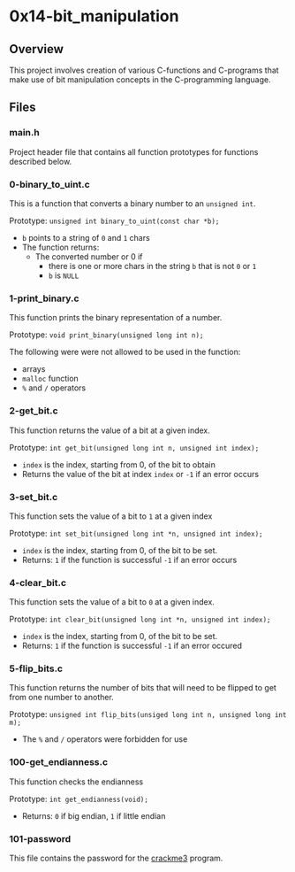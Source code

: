 # 0x14-bit_manipulation

## Overview

This project involves creation of various C-functions and C-programs that make use of bit manipulation concepts in the C-programming language.

## Files

### main.h

 Project header file that contains all function prototypes for functions described below.

### 0-binary_to_uint.c

 This is a function that converts a binary number to an `unsigned int`.

 Prototype: `unsigned int binary_to_uint(const char *b);`
 - `b` points to a string of `0` and `1` chars
 - The function returns:
   - The converted number or 0 if
     - there is one or more chars in the string `b` that is not `0` or `1`
     - `b` is `NULL`

### 1-print_binary.c

 This function prints the binary representation of a number.

 Prototype: `void print_binary(unsigned long int n);`

 The following were were not allowed to be used in the function:
 - arrays
 - `malloc` function
 - `%` and `/` operators

### 2-get_bit.c

 This function returns the value of a bit at a given index.

 Prototype: `int get_bit(unsigned long int n, unsigned int index);`
 - `index` is the index, starting from 0, of the bit to obtain
 - Returns the value of the bit at index `index` or `-1` if an error occurs

### 3-set_bit.c

 This function sets the value of a bit to `1` at a given index

 Prototype: `int set_bit(unsigned long int *n, unsigned int index);`
 - `index` is the index, starting from 0, of the bit to be set.
 - Returns: `1` if the function is successful
            `-1` if an error occurs

### 4-clear_bit.c

 This function sets the value of a bit to `0` at a given index.

 Prototype: `int clear_bit(unsigned long int *n, unsigned int index);`
 - `index` is the index, starting from 0, of the bit to be set.
 - Returns: `1` if the function is successful
            `-1` if an error occured

### 5-flip_bits.c

 This function returns the number of bits that will need to be flipped to get from one number to another.

 Prototype: `unsigned int flip_bits(unsiged long int n, unsigned long int m);`
 - The `%` and `/` operators were forbidden for use

### 100-get_endianness.c

 This function checks the endianness

 Prototype: `int get_endianness(void);`
 - Returns: `0` if big endian, `1` if little endian

### 101-password

 This file contains the password for the [crackme3](https://github.com/holbertonschool/0x13.c "crackme3") program.
